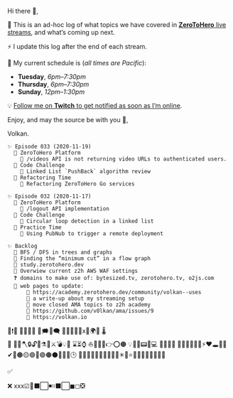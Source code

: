 Hi there 🙋,

🗻 This is an ad-hoc log of what topics we have covered in [**ZeroToHero** live
streams](https://twitch.tv/ZeroToHeroDev), and what’s coming up next.

⚡ I update this log after the end of each stream.

📅 My current schedule is (*all times are Pacific*):

* **Tuesday**, *6pm–7:30pm*
* **Thursday**, *6pm–7:30pm*
* **Sunday**, *12pm–1:30pm*

💡 [Follow me on **Twitch** to get notified as soon as I’m 
online](https://twitch.tv/ZeroToHeroDev).

Enjoy, and may the source be with you 🦄,

Volkan.

```
✨ Episode 033 (2020-11-19)
  📂 ZeroToHero Platform 
    🐞 /videos API is not returning video URLs to authenticated users.
  📂 Code Challenge
    🧩 Linked List `PushBack` algorithm review
  📂 Refactoring Time
    🔨 Refactoring ZeroToHero Go services

✨ Episode 032 (2020-11-17)
  📂 ZeroToHero Platform 
    🦄 /logout API implementation
  📂 Code Challenge
    🧩 Circular loop detection in a linked list 
  📂 Practice Time
    🚀 Using PubNub to trigger a remote deployment 

✨ Backlog 
  🧩 BFS / DFS in trees and graphs
  🧩 Finding the “minimum cut” in a flow graph 
  🔬 study.zerotohero.dev
  📡 Overwiew current z2h AWS WAF settings
  ❓ domains to make use of: bytesized.tv, zerotohero.tv, o2js.com              
  🌊 web pages to update:
	  🦆 https://academy.zerotohero.dev/community/volkan--uses
	  🦆 a write-up about my streaming setup
	  🦆 move closed AMA topics to z2h academy
	  🦆 https://github.com/v0lkan/ama/issues/9
	  🦆 https://volkan.io
```
🔻❗🔰
🔶🔸🔷🔹
💭🗯💬🗨
🚚🚨🚧🏁🚏x🌌🌍🌋 
🌡  
🥇  🔑🔨🪓🔒🔓🧱⚗🧬⚔💣💡💼
⌛⏳⌚
⛵🧇🐳🚅👉⭕🟠
💡🚆🍺📟🐝💻
🔮📃🧰🎸
📙📒📌🚩🗻🔥⚡❤🕳💨💫✔🔴🟠🟡🟢🔵🟣🟤⚫🔺🔻💬🕒
🧙🧝🚀👩‍👩‍🎤👨‍🎤🥊🌃✳🌟⭐🤩🌠🧵🧪🔬🔬🥼🥼
     



✅

❌
xxx☑🔲⬛⬜◾◽⬛⬜◼◻❎
